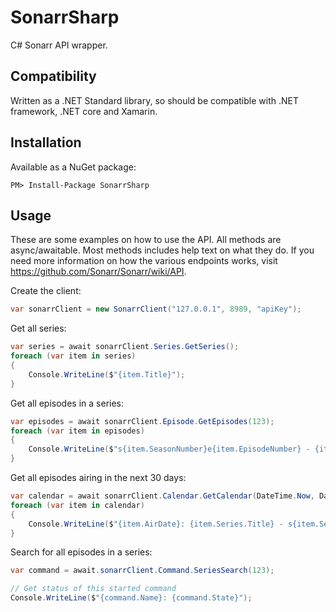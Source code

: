 # SonarrSharp
C# Sonarr API wrapper.

## Compatibility
Written as a .NET Standard library, so should be compatible with .NET framework, .NET core and Xamarin.

## Installation
Available as a NuGet package:
```
PM> Install-Package SonarrSharp
```

## Usage
These are some examples on how to use the API. All methods are async/awaitable. Most methods includes help text on what they do. If you need more information on how the various endpoints works, visit https://github.com/Sonarr/Sonarr/wiki/API.

Create the client:
```c#
var sonarrClient = new SonarrClient("127.0.0.1", 8989, "apiKey");
```

Get all series:
```c#
var series = await sonarrClient.Series.GetSeries();
foreach (var item in series)
{
    Console.WriteLine($"{item.Title}");
}
```

Get all episodes in a series:
```c#
var episodes = await sonarrClient.Episode.GetEpisodes(123);
foreach (var item in episodes)
{
    Console.WriteLine($"s{item.SeasonNumber}e{item.EpisodeNumber} - {item.Title}");
}
```

Get all episodes airing in the next 30 days:
```c#
var calendar = await sonarrClient.Calendar.GetCalendar(DateTime.Now, DateTime.Now.AddDays(30));
foreach (var item in calendar)
{
    Console.WriteLine($"{item.AirDate}: {item.Series.Title} - s{item.SeasonNumber}e{item.EpisodeNumber} - {item.Title}");
}
```

Search for all episodes in a series:
```c#
var command = await.sonarrClient.Command.SeriesSearch(123);

// Get status of this started command
Console.WriteLine($"{command.Name}: {command.State}");
```
